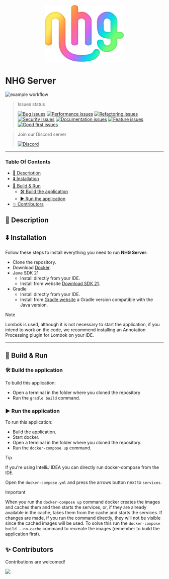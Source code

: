 <p align="center"> 
  <img src="https://github.com/n-h-g/.github/blob/main/assets/nhg_logo_rainbow.png" width="250"> <br>
</p>

# NHG Server 
![example workflow](https://github.com/n-h-g/server/actions/workflows/gradle.yml/badge.svg?style=flat-square)
> Issues status
> 
> [![Bug issues](https://img.shields.io/github/issues/n-h-g/server/type%3A%20bug?style=flat-square&color=%23B60205&label=bug)](https://github.com/n-h-g/server/labels/type%3A%20bug)
> [![Performance issues](https://img.shields.io/github/issues/n-h-g/server/type%3A%20performance?style=flat-square&color=%23D93F0B&label=performance)](https://github.com/n-h-g/server/labels/type%3A%20performance)
> [![Refactoring issues](https://img.shields.io/github/issues/n-h-g/server/type%3A%20refactoring?style=flat-square&color=%23E99695&label=refactoring)](https://github.com/n-h-g/server/labels/type%3A%20refactoring)
> [![Security issues](https://img.shields.io/github/issues/n-h-g/server/type%3A%20security?style=flat-square&color=%230E8A16&label=security)](https://github.com/n-h-g/server/labels/type%3A%20security)
> [![Documentation issues](https://img.shields.io/github/issues/n-h-g/server/type%3A%20documentation?style=flat-square&color=%23006B75&label=documentation)](https://github.com/n-h-g/server/labels/type%3A%20documentation)
> [![Feature issues](https://img.shields.io/github/issues/n-h-g/server/type%3A%20feature?style=flat-square&color=%230052CC&label=feature)](https://github.com/n-h-g/server/labels/type%3A%20feature)
> [![Good first issues](https://img.shields.io/github/issues/n-h-g/server/good%20first%20issue?style=flat-square&color=%239937DC&label=good%20first%20issue)](https://github.com/n-h-g/server/labels/good%20first%20issue)


> Join our Discord server
>
> [![Discord](https://img.shields.io/discord/953057939743207454?style=for-the-badge&logo=discord&color=7289DA&logoColor=fff)](https://discord.gg/PSbCGaVWr5)

---

### Table Of Contents


* [📃 Description](#description)
* [⬇️ Installation](#installation)
* [🧰 Build & Run](#build-run)
  + [🛠️ Build the application](#build)
  + [▶️ Run the application](#run)
* [✨ Contributors](#contributors)
  
<span id="description"></span>
## 📃 Description

<span id="installation"></span>
## ⬇️ Installation
Follow these steps to install everything you need to run **NHG Server**:
- Clone the repository.
- Download [Docker](https://www.docker.com/).
- Java SDK 21
  - Install directly from your IDE.
  - Install from website [Download SDK 21](https://www.oracle.com/java/technologies/javase/jdk21-archive-downloads.html).
- Gradle
  - Install directly from your IDE.
  - Install from [Gradle website](https://gradle.org/install/) a Gradle version compatible with the Java version.

> [!NOTE]  
> Lombok is used, although it is not necessary to start the application, if you intend to work on the code, we recommend installing an Annotation Processing plugin for Lombok on your IDE.

---


<span id="build-run"></span>
## 🧰 Build & Run


<span id="build"></span>
### 🛠️ Build the application
To build this application:
- Open a terminal in the folder where you cloned the repository
- Run the `gradle build` command.

<span id="run"></span>
### ▶️ Run the application
To run this application:
- Build the application.
- Start docker.
- Open a terminal in the folder where you cloned the repository.
- Run the `docker-compose up` command.
  
> [!TIP]  
> If you're using IntelliJ IDEA you can directly run docker-compose from the IDE.
> 
> Open the `docker-compose.yml` and press the arrows button next to `services`.

> [!IMPORTANT]
> When you run the `docker-compose up` command docker creates the images and caches them and then starts the services, or, if they are already available in the cache, takes them from the cache and starts the services. If changes are made, if you run the command directly, they will not be visible since the cached images will be used. To solve this run the `docker-compose build --no-cache` command to recreate the images (remember to build the application first).

<span id="contributors"></span>
## ✨ Contributors
Contributions are welcomed!

<a href="https://github.com/n-h-g/server/graphs/contributors"><img src="https://contributors-img.web.app/image?repo=n-h-g/server"></a>


